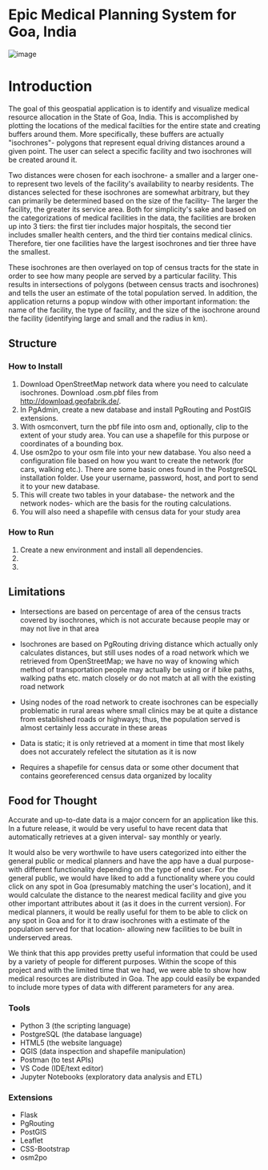 # Epic Medical Planning System for Goa, India



![image](https://www.attainia.com/wp-content/uploads/2018/05/Healthcare-facility-hospital.jpg)





# Introduction

The goal of this geospatial application is to identify and visualize medical resource allocation in the State of Goa, India. This is accomplished by plotting the locations of the medical facilties for the entire state and creating buffers around them. More specifically, these buffers are actually "isochrones"- polygons that represent equal driving distances around a given point. The user can select a specific facility and two isochrones will be created around it.

Two distances were chosen for each isochrone- a smaller and a larger one- to represent two levels of the facility's availability to nearby residents. The distances selected for these isochrones are somewhat arbitrary, but they can primarily be determined based on the size of the facility- The larger the facility, the greater its service area. Both for simplicity's sake and based on the categorizations of medical facilities in the data, the facilities are broken up into 3 tiers: the first tier includes major hospitals, the second tier includes smaller health centers, and the third tier contains medical clinics. Therefore, tier one facilities have the largest isochrones and tier three have the smallest.

These isochrones are then overlayed on top of census tracts for the state in order to see how many people are served by a particular facility. This results in intersections of polygons (between census tracts and isochrones) and tells the user an estimate of the total population served. In addition, the application returns a popup window with other important information: the name of the facility, the type of facility, and the size of the isochrone around the facility (identifying large and small and the radius in km).

## Structure

### How to Install
1. Download OpenStreetMap network data where you need to calculate isochrones. Download .osm.pbf files from http://download.geofabrik.de/.
2. In PgAdmin, create a new database and install PgRouting and PostGIS extensions.
3. With osmconvert, turn the pbf file into osm and, optionally, clip to the extent of your study area. You can use a shapefile for this purpose or coordinates of a bounding box.
4. Use osm2po to your osm file into your new database. You also need a configuration file based on how you want to create the network (for cars, walking etc.). There are some basic ones found in the PostgreSQL installation folder. Use your username, password, host, and port to send it to your new database.
5. This will create two tables in your database- the network and the network nodes- which are the basis for the routing calculations.
6. You will also need a shapefile with census data for your study area

### How to Run
1. Create a new environment and install all dependencies.
2.
3.

## Limitations
- Intersections are based on percentage of area of the census tracts covered by isochrones, which is not accurate because people may or may not live in that area

- Isochrones are based on PgRouting driving distance which actually only calculates distances, but still uses nodes of a road network which we retrieved from OpenStreetMap; we have no way of knowing which method of transportation people may actually be using or if bike paths, walking paths etc. match closely or do not match at all with the existing road network

-  Using nodes of the road network to create isochrones can be especially problematic in rural areas where small clinics may be at quite a distance from established roads or highways; thus, the population served is almost certainly less accurate in these areas

-  Data is static; it is only retrieved at a moment in time that most likely does not accurately refelect the situtation as it is now

- Requires a shapefile for census data or some other document that contains georeferenced census data organized by locality

## Food for Thought

Accurate and up-to-date data is a major concern for an application like this. In a future release, it would be very useful to have recent data that automatically retrieves at a given interval- say monthly or yearly. 

It would also be very worthwile to have users categorized into either the general public or medical planners and have the app have a dual purpose- with different functionality depending on the type of end user. For the general public, we would have liked to add a functionality where you could click on any spot in Goa (presumably matching the user's location), and it would calculate the distance to the nearest medical facility and give you other important attributes about it (as it does in the current version). For medical planners, it would be really useful for them to be able to click on any spot in Goa and for it to draw isochrones with a estimate of the population served for that location- allowing new facilities to be built in underserved areas.

We think that this app provides pretty useful information that could be used by a variety of people for different purposes. Within the scope of this project and with the limited time that we had, we were able to show how medical resources are distributed in Goa. The app could easily be expanded to include more types of data with different parameters for any area.

### Tools

- Python 3 (the scripting language)
- PostgreSQL (the database language)
- HTML5 (the website language)
- QGIS (data inspection and shapefile manipulation)
- Postman (to test APIs)
- VS Code (IDE/text editor)
- Jupyter Notebooks (exploratory data analysis and ETL)

### Extensions

- Flask
- PgRouting
- PostGIS
- Leaflet
- CSS-Bootstrap
- osm2po
